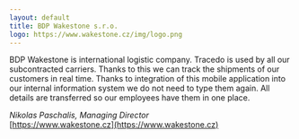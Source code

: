 ```yaml
---
layout: default
title: BDP Wakestone s.r.o.
logo: https://www.wakestone.cz/img/logo.png
---
```


BDP Wakestone is international logistic company. Tracedo is used by all our subcontracted carriers. Thanks to this we can track the shipments of our customers in real time. Thanks to integration of this mobile application into our internal information system we do not need to type them again. All details are transferred so our employees have them in one place.

*Nikolas Paschalis, Managing Director*
<br/>[https://www.wakestone.cz](https://www.wakestone.cz)